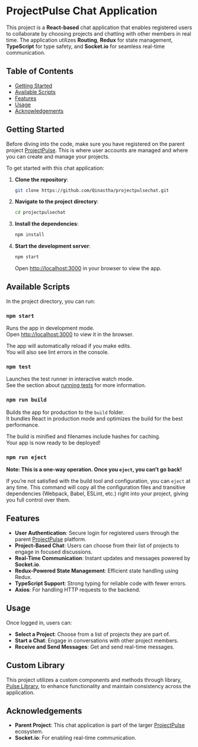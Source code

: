 # ProjectPulse Chat Application

This project is a **React-based** chat application that enables registered users to collaborate by choosing projects and chatting with other members in real time. The application utilizes **Routing**, **Redux** for state management, **TypeScript** for type safety, and **Socket.io** for seamless real-time communication.

## Table of Contents

- [Getting Started](#getting-started)
- [Available Scripts](#available-scripts)
- [Features](#features)
- [Usage](#usage)
- [Acknowledgements](#acknowledgements)

## Getting Started

Before diving into the code, make sure you have registered on the parent project [ProjectPulse](https://github.com/Qinastha/ProjectPulse.git). This is where user accounts are managed and where you can create and manage your projects.

To get started with this chat application:

1. **Clone the repository**:
   ```bash
   git clone https://github.com/Qinastha/projectpulsechat.git
   ```
2. **Navigate to the project directory**:
   ```bash
   cd projectpulsechat
   ```
3. **Install the dependencies**:
   ```bash
   npm install
   ```
4. **Start the development server**:
   ```bash
   npm start
   ```
   Open [http://localhost:3000](http://localhost:3000) in your browser to view the app.

## Available Scripts

In the project directory, you can run:

### `npm start`

Runs the app in development mode.\
Open [http://localhost:3000](http://localhost:3000) to view it in the browser.

The app will automatically reload if you make edits.\
You will also see lint errors in the console.

### `npm test`

Launches the test runner in interactive watch mode.\
See the section about [running tests](https://facebook.github.io/create-react-app/docs/running-tests) for more information.

### `npm run build`

Builds the app for production to the `build` folder.\
It bundles React in production mode and optimizes the build for the best performance.

The build is minified and filenames include hashes for caching.\
Your app is now ready to be deployed!

### `npm run eject`

**Note: This is a one-way operation. Once you `eject`, you can’t go back!**

If you’re not satisfied with the build tool and configuration, you can `eject` at any time. This command will copy all the configuration files and transitive dependencies (Webpack, Babel, ESLint, etc.) right into your project, giving you full control over them.

## Features

- **User Authentication**: Secure login for registered users through the parent [ProjectPulse](https://github.com/AntoxaAlex/ProjectPulse.git) platform.
- **Project-Based Chat**: Users can choose from their list of projects to engage in focused discussions.
- **Real-Time Communication**: Instant updates and messages powered by **Socket.io**.
- **Redux-Powered State Management**: Efficient state handling using Redux.
- **TypeScript Support**: Strong typing for reliable code with fewer errors.
- **Axios**: For handling HTTP requests to the backend.

## Usage

Once logged in, users can:

- **Select a Project**: Choose from a list of projects they are part of.
- **Start a Chat**: Engage in conversations with other project members.
- **Receive and Send Messages**: Get and send real-time messages.

## Custom Library

This project utilizes a custom components and methods through
library, [Pulse Library](https://github.com/Qinastha/pulse_library.git), to enhance functionality and maintain
consistency across the application.

## Acknowledgements

- **Parent Project**: This chat application is part of the larger [ProjectPulse](https://github.com/Qinastha/ProjectPulse.git) ecosystem.
- **Socket.io**: For enabling real-time communication.
